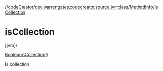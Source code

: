 //[codeCreator](../../../index.md)/[dev.warrengates.codecreator.source.jvmclass](../index.md)/[MethodInfo](index.md)/[isCollection](is-collection.md)

# isCollection

[jvm]\

[Boolean](https://docs.oracle.com/javase/8/docs/api/java/lang/Boolean.html)[isCollection](is-collection.md)()

Is collection
